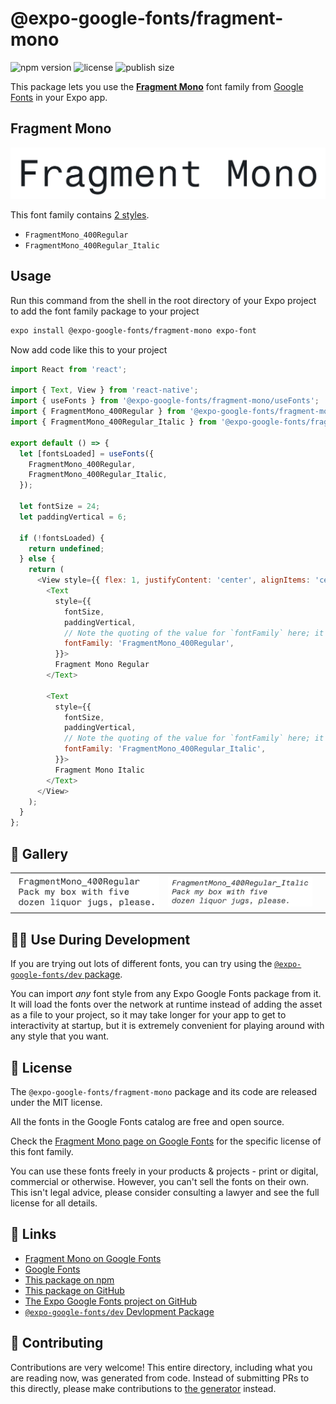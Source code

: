 # @expo-google-fonts/fragment-mono

![npm version](https://flat.badgen.net/npm/v/@expo-google-fonts/fragment-mono)
![license](https://flat.badgen.net/github/license/expo/google-fonts)
![publish size](https://flat.badgen.net/packagephobia/install/@expo-google-fonts/fragment-mono)

This package lets you use the [**Fragment Mono**](https://fonts.google.com/specimen/Fragment+Mono) font family from [Google Fonts](https://fonts.google.com/) in your Expo app.

## Fragment Mono

![Fragment Mono](./font-family.png)

This font family contains [2 styles](#-gallery).

- `FragmentMono_400Regular`
- `FragmentMono_400Regular_Italic`

## Usage

Run this command from the shell in the root directory of your Expo project to add the font family package to your project
```sh
expo install @expo-google-fonts/fragment-mono expo-font
```

Now add code like this to your project
```js
import React from 'react';

import { Text, View } from 'react-native';
import { useFonts } from '@expo-google-fonts/fragment-mono/useFonts';
import { FragmentMono_400Regular } from '@expo-google-fonts/fragment-mono/400Regular';
import { FragmentMono_400Regular_Italic } from '@expo-google-fonts/fragment-mono/400Regular_Italic';

export default () => {
  let [fontsLoaded] = useFonts({
    FragmentMono_400Regular,
    FragmentMono_400Regular_Italic,
  });

  let fontSize = 24;
  let paddingVertical = 6;

  if (!fontsLoaded) {
    return undefined;
  } else {
    return (
      <View style={{ flex: 1, justifyContent: 'center', alignItems: 'center' }}>
        <Text
          style={{
            fontSize,
            paddingVertical,
            // Note the quoting of the value for `fontFamily` here; it expects a string!
            fontFamily: 'FragmentMono_400Regular',
          }}>
          Fragment Mono Regular
        </Text>

        <Text
          style={{
            fontSize,
            paddingVertical,
            // Note the quoting of the value for `fontFamily` here; it expects a string!
            fontFamily: 'FragmentMono_400Regular_Italic',
          }}>
          Fragment Mono Italic
        </Text>
      </View>
    );
  }
};

```

## 🔡 Gallery


||||
|-|-|-|
|![FragmentMono_400Regular](.//400Regular/FragmentMono_400Regular.ttf.png)|![FragmentMono_400Regular_Italic](.//400Regular_Italic/FragmentMono_400Regular_Italic.ttf.png)|||


## 👩‍💻 Use During Development

If you are trying out lots of different fonts, you can try using the [`@expo-google-fonts/dev` package](https://github.com/freeboub/google-fonts/tree/master/font-packages/dev#readme).

You can import *any* font style from any Expo Google Fonts package from it. It will load the fonts
over the network at runtime instead of adding the asset as a file to your project, so it may take longer
for your app to get to interactivity at startup, but it is extremely convenient
for playing around with any style that you want.

## 📖 License

The `@expo-google-fonts/fragment-mono` package and its code are released under the MIT license.

All the fonts in the Google Fonts catalog are free and open source.

Check the [Fragment Mono page on Google Fonts](https://fonts.google.com/specimen/Fragment+Mono) for the specific license of this font family.

You can use these fonts freely in your products & projects - print or digital, commercial or otherwise. However, you can't sell the fonts on their own. This isn't legal advice, please consider consulting a lawyer and see the full license for all details.

## 🔗 Links

- [Fragment Mono on Google Fonts](https://fonts.google.com/specimen/Fragment+Mono)
- [Google Fonts](https://fonts.google.com/)
- [This package on npm](https://www.npmjs.com/package/@expo-google-fonts/fragment-mono)
- [This package on GitHub](https://github.com/freeboub/google-fonts/tree/master/font-packages/fragment-mono)
- [The Expo Google Fonts project on GitHub](https://github.com/freeboub/google-fonts)
- [`@expo-google-fonts/dev` Devlopment Package](https://github.com/freeboub/google-fonts/tree/master/font-packages/dev)

## 🤝 Contributing

Contributions are very welcome! This entire directory, including what you are reading now, was generated from code. Instead of submitting PRs to this directly, please make contributions to [the generator](https://github.com/freeboub/google-fonts/tree/master/packages/generator) instead.
